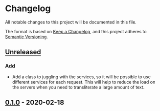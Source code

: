 # Changelog

All notable changes to this project will be documented in this file.

The format is based on [Keep a Changelog](https://keepachangelog.com/en/1.0.0/),
and this project adheres to [Semantic Versioning](https://semver.org/spec/v2.0.0.html).

## [Unreleased]
### Add
- Add a class to juggling with the services, so it will be possible to use different services for each request. This will help to reduce the load on the servers when you need to transliterate a large amount of text.

## [0.1.0] - 2020-02-18

[Unreleased]: https://github.com/zvermafia/transliteration/compare/v0.1.0...HEAD
[0.1.0]: https://github.com/zvermafia/transliteration/releases/tag/v0.1.0
